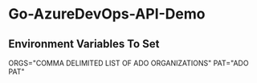 # Go-AzureDevOps-API-Demo

## Environment Variables To Set

ORGS="COMMA DELIMITED LIST OF ADO ORGANIZATIONS"
PAT="ADO PAT"